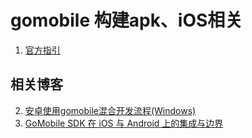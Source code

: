 # gomobile 构建apk、iOS相关

1. [官方指引](https://github.com/golang/go/wiki/Mobile)

## 相关博客
2. [安卓使用gomobile混合开发流程(Windows)](http://tblog.ehorizon.top/2019/05/28/20190528/)
3. [GoMobile SDK 在 iOS 与 Android 上的集成与边界](https://www.gitdig.com/go-mobile-research-03/)